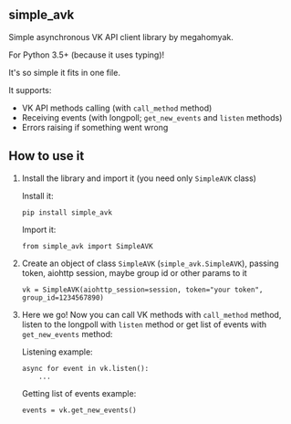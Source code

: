 ## simple_avk
Simple asynchronous VK API client library by megahomyak.

For Python 3.5+ (because it uses typing)!

It's so simple it fits in one file.

It supports:
* VK API methods calling (with `call_method` method)
* Receiving events (with longpoll; `get_new_events` and `listen` methods)
* Errors raising if something went wrong

## How to use it
1. Install the library and import it (you need only `SimpleAVK` class)

    Install it:

       pip install simple_avk

    Import it:

       from simple_avk import SimpleAVK

3. Create an object of class `SimpleAVK` (`simple_avk.SimpleAVK`), passing token, aiohttp session, maybe group id or other params to it

       vk = SimpleAVK(aiohttp_session=session, token="your token", group_id=1234567890)

4. Here we go! Now you can call VK methods with `call_method` method, listen to the longpoll with `listen` method or get list of events with `get_new_events` method:

   Listening example:

       async for event in vk.listen():
           ...

   Getting list of events example:

       events = vk.get_new_events()
